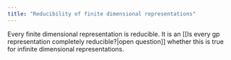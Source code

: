 ```yaml
---
title: "Reducibility of finite dimensional representations"
---
```


Every finite dimensional representation is reducible. It is an [[Is every gp representation completely reducible?|open question]] whether this is true for infinite dimensional representations.